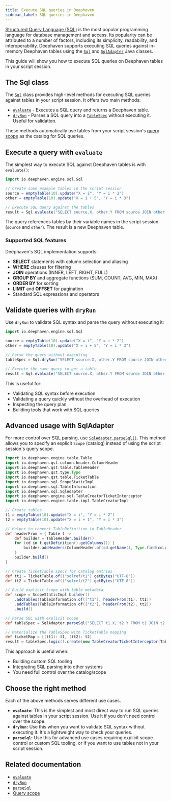 ```yaml
---
title: Execute SQL queries in Deephaven
sidebar_label: SQL queries in Deephaven
---
```


[Structured Query Language (SQL)](https://en.wikipedia.org/wiki/SQL) is the most popular programming language for database management and access. Its popularity can be attributed to a number of factors, including its simplicity, readability, and interoperability. Deephaven supports executing SQL queries against in-memory Deephaven tables using the [`Sql`](https://docs.deephaven.io/core/javadoc/io/deephaven/engine/sql/Sql.html) and [`SqlAdapter`](https://docs.deephaven.io/core/javadoc/io/deephaven/sql/SqlAdapter.html) Java classes.

This guide will show you how to execute SQL queries on Deephaven tables in your script session.

## The Sql class

The [`Sql`](https://docs.deephaven.io/core/javadoc/io/deephaven/engine/sql/Sql.html) class provides high-level methods for executing SQL queries against tables in your script session. It offers two main methods:

- [`evaluate`](../../reference/data-import-export/SQL/evaluate.md) - Executes a SQL query and returns a Deephaven table.
- [`dryRun`](../../reference/data-import-export/SQL/dryRun.md) - Parses a SQL query into a [`TableSpec`](https://docs.deephaven.io/core/javadoc/io/deephaven/qst/table/TableSpec.html) without executing it. Useful for validation.

These methods automatically use tables from your script session's [query scope](../queryscope.md) as the catalog for SQL queries.

## Execute a query with `evaluate`

The simplest way to execute SQL against Deephaven tables is with `evaluate()`:

```groovy order=source,other,result
import io.deephaven.engine.sql.Sql

// Create some example tables in the script session
source = emptyTable(10).update("X = i", "Y = i * 2")
other = emptyTable(10).update("X = i + 5", "Y = i * 3")

// Execute SQL query against the tables
result = Sql.evaluate("SELECT source.X, other.Y FROM source JOIN other ON source.X = other.X")
```

The query references tables by their variable names in the script session (`source` and `other`). The result is a new Deephaven table.

### Supported SQL features

Deephaven's SQL implementation supports:

- **SELECT** statements with column selection and aliasing
- **WHERE** clauses for filtering
- **JOIN** operations (INNER, LEFT, RIGHT, FULL)
- **GROUP BY** and aggregate functions (SUM, COUNT, AVG, MIN, MAX)
- **ORDER BY** for sorting
- **LIMIT** and **OFFSET** for pagination
- Standard SQL expressions and operators

## Validate queries with `dryRun`

Use `dryRun` to validate SQL syntax and parse the query without executing it:

```groovy order=source,other,result
import io.deephaven.engine.sql.Sql

source = emptyTable(10).update("X = i", "Y = i * 2")
other = emptyTable(10).update("X = i + 5", "Y = i * 3")

// Parse the query without executing
tableSpec = Sql.dryRun("SELECT source.X, other.Y FROM source JOIN other ON source.X = other.X")

// Execute the same query to get a table
result = Sql.evaluate("SELECT source.X, other.Y FROM source JOIN other ON source.X = other.X")
```

This is useful for:

- Validating SQL syntax before execution
- Validating a query quickly without the overhead of execution
- Inspecting the query plan
- Building tools that work with SQL queries

## Advanced usage with SqlAdapter

For more control over SQL parsing, use [`SqlAdapter.parseSql()`](../../reference/data-import-export/SQL/parseSql.md). This method allows you to specify an explicit `Scope` (catalog) instead of using the script session's query scope.

```groovy order=t1,t2,result
import io.deephaven.engine.table.Table
import io.deephaven.qst.column.header.ColumnHeader
import io.deephaven.qst.table.TableHeader
import io.deephaven.qst.type.Type
import io.deephaven.qst.table.TicketTable
import io.deephaven.sql.ScopeStaticImpl
import io.deephaven.sql.TableInformation
import io.deephaven.sql.SqlAdapter
import io.deephaven.engine.sql.TableCreatorTicketInterceptor
import io.deephaven.engine.table.impl.TableCreatorImpl

// Create tables
t1 = emptyTable(10).update("X = i", "Y = i * 2")
t2 = emptyTable(10).update("X = i + 1", "Y = i * 3")

// Helper to convert TableDefinition to TableHeader
def headerFrom = { Table t ->
    def builder = TableHeader.builder()
    for (cd in t.getDefinition().getColumns()) {
        builder.addHeaders(ColumnHeader.of(cd.getName(), Type.find(cd.getDataType(), cd.getComponentType())))
    }
    builder.build()
}

// Create TicketTable specs for catalog entries
def tt1 = TicketTable.of(("sqlref/t1").getBytes("UTF-8"))
def tt2 = TicketTable.of(("sqlref/t2").getBytes("UTF-8"))

// Build explicit Scope with table metadata
def scope = ScopeStaticImpl.builder()
    .addTables(TableInformation.of(["t1"], headerFrom(t1), tt1))
    .addTables(TableInformation.of(["t2"], headerFrom(t2), tt2))
    .build()

// Parse SQL with explicit scope
def tableSpec = SqlAdapter.parseSql("SELECT t1.X, t2.Y FROM t1 JOIN t2 ON t1.X = t2.X", scope)

// Materialize the TableSpec with TicketTable mapping
def ticketMap = [(tt1): t1, (tt2): t2]
result = tableSpec.logic().create(new TableCreatorTicketInterceptor(TableCreatorImpl.INSTANCE, ticketMap))
```

This approach is useful when:

- Building custom SQL tooling
- Integrating SQL parsing into other systems
- You need full control over the catalog/scope

## Choose the right method

Each of the above methods serves different use cases.

- **`evaluate`:** This is the simplest and most direct way to run SQL queries against tables in your script session. Use it if you don't need control over the scope.
- **`dryRun`:** Use this when you want to validate SQL syntax without executing it. It's a lightweight way to check your queries.
- **`parseSql`:** Use this for advanced use cases requiring explicit scope control or custom SQL tooling, or if you want to use tables not in your script session.

## Related documentation

- [`evaluate`](../../reference/data-import-export/SQL/evaluate.md)
- [`dryRun`](../../reference/data-import-export/SQL/dryRun.md)
- [`parseSql`](../../reference/data-import-export/SQL/parseSql.md)
- [Query scope](../queryscope.md)
